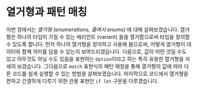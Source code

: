 # 열거형과 패턴 매칭

이번 장에서는 *열거형 (enumerations, 줄여서 enums)* 에 대해 살펴보겠습니다.
열거형은 하나의 타입이 가질 수 있는 배리언트 (variant) 들을 열거함으로써
타입을 정의할 수 있도록 합니다. 먼저 하나의 열거형을 정의하고 사용해 봄으로써,
어떻게 열거형이 데이터와 함께 의미를 담을 수 있는지 보여드리겠습니다.
다음으로, 값이 어떤 것일 수도 있고 아무것도 아닐 수도 있음을 표현하는
`Option`이라고 하는 특히 유용한 열거형을 자세히 보겠습니다. 그다음으로
`match` 표현식의 패턴 매칭을 통해 열거형의 값에 따라 다른 코드를 쉽게
실행할 수 있는 방법을 살펴보겠습니다. 마지막으로 코드에서 열거형을
편하고 간결하게 다루기 위한 관용 표현인 `if let` 구문을 다루겠습니다.
